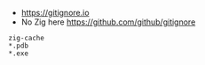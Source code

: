 - https://gitignore.io
- No Zig here https://github.com/github/gitignore

```
zig-cache
*.pdb
*.exe
```
